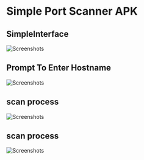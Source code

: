 # Simple Port Scanner APK

## SimpleInterface
![Screenshots](https://github.com/gulamrabbanii/Port-Scan/blob/main/interfaceLook.png)
<br>

## Prompt To Enter Hostname 
![Screenshots](https://github.com/gulamrabbanii/Port-Scan/blob/main/prompt_to_enter_hostname.png)
<br>


## scan process
![Screenshots](https://github.com/gulamrabbanii/Port-Scan/blob/main/scanning.png)
<br>

## scan process
![Screenshots](https://github.com/gulamrabbanii/Port-Scan/blob/main/scanResult.png)
